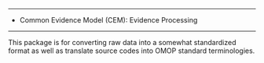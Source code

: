 *******************************************************************************
* Common Evidence Model (CEM):  Evidence Processing
*******************************************************************************
This package is for converting raw data into a somewhat standardized format
as well as translate source codes into OMOP standard terminologies.




